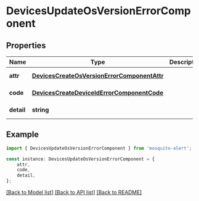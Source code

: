 # DevicesUpdateOsVersionErrorComponent


## Properties

Name | Type | Description | Notes
------------ | ------------- | ------------- | -------------
**attr** | [**DevicesCreateOsVersionErrorComponentAttr**](DevicesCreateOsVersionErrorComponentAttr.md) |  | [default to undefined]
**code** | [**DevicesCreateDeviceIdErrorComponentCode**](DevicesCreateDeviceIdErrorComponentCode.md) |  | [default to undefined]
**detail** | **string** |  | [default to undefined]

## Example

```typescript
import { DevicesUpdateOsVersionErrorComponent } from 'mosquito-alert';

const instance: DevicesUpdateOsVersionErrorComponent = {
    attr,
    code,
    detail,
};
```

[[Back to Model list]](../README.md#documentation-for-models) [[Back to API list]](../README.md#documentation-for-api-endpoints) [[Back to README]](../README.md)
